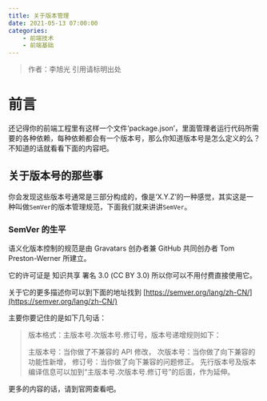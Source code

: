 ```yaml
---
title: 关于版本管理
date: 2021-05-13 07:00:00
categories: 
	- 前端技术
	- 前端基础
---
```

> 作者：李旭光
> 引用请标明出处

# 前言
还记得你的前端工程里有这样一个文件‘package.json’，里面管理者运行代码所需要的各种依赖，每种依赖都会有一个版本号，那么你知道版本号是怎么定义的么？不知道的话就看看下面的内容吧。
<!-- more -->
## 关于版本号的那些事
你会发现这些版本号通常是三部分构成的，像是‘X.Y.Z’的一种感觉，其实这是一种叫做`SemVer`的版本管理规范，下面我们就来讲讲`SemVer`。

### SemVer 的生平
语义化版本控制的规范是由 Gravatars 创办者兼 GitHub 共同创办者 Tom Preston-Werner 所建立。

它的许可证是 知识共享 署名 3.0 (CC BY 3.0)  所以你可以不用付费直接使用它。

关于它的更多描述你可以到下面的地址找到
[https://semver.org/lang/zh-CN/](https://semver.org/lang/zh-CN/)

主要你要记住的是如下几句话：

> 版本格式：主版本号.次版本号.修订号，版本号递增规则如下：
>
> 主版本号：当你做了不兼容的 API 修改，
> 次版本号：当你做了向下兼容的功能性新增，
> 修订号：当你做了向下兼容的问题修正。
> 先行版本号及版本编译信息可以加到“主版本号.次版本号.修订号”的后面，作为延伸。

更多的内容的话，请到官网查看吧。